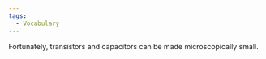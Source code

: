 ```yaml
---
tags:
  - Vocabulary
---
```

Fortunately, transistors and capacitors can be made microscopically small.